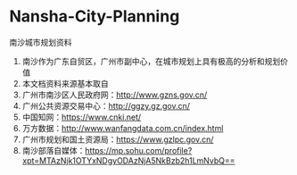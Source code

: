 # Nansha-City-Planning
南沙城市规划资料

1. 南沙作为广东自贸区，广州市副中心，在城市规划上具有极高的分析和规划价值
2. 本文档资料来源基本取自
  1. 广州市南沙区人民政府网：http://www.gzns.gov.cn/
  2. 广州公共资源交易中心：http://ggzy.gz.gov.cn/
  3. 中国知网：https://www.cnki.net/
  4. 万方数据：http://www.wanfangdata.com.cn/index.html
  5. 广州市规划和国土资源局：https://www.gzlpc.gov.cn/
  6. 南沙部落自媒体：https://mp.sohu.com/profile?xpt=MTAzNjk1OTYxNDgyODAzNjA5NkBzb2h1LmNvbQ==
